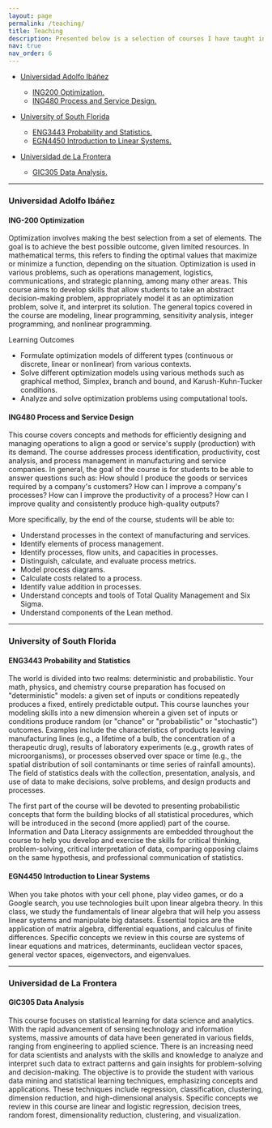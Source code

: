 ```yaml
---
layout: page
permalink: /teaching/
title: Teaching
description: Presented below is a selection of courses I have taught in recent years. For a comprehensive overview of additional courses and further details regarding my teaching experience, I invite you to consult my <a https://jorgeacunam.github.io/assets/pdf/CV_Jorge_Acuna_2024.pdf> CV.
nav: true
nav_order: 6
---
```


* [Universidad Adolfo Ibáñez](#UAI)
  * [ING200 Optimization.](#optimization)
  * [ING480 Process and Service Design.](#process)


* [University of South Florida](#USF)
  * [ENG3443 Probability and Statistics.](#prob)
  * [EGN4450 Introduction to Linear Systems.](#linear)

  
* [Universidad de La Frontera](#UFRO)
  * [GIC305 Data Analysis.](#data)

---

### Universidad Adolfo Ibáñez <a id="UAI"></a>
#### ING-200 Optimization <a id="optimization"></a>
Optimization involves making the best selection from a set of elements. The goal is to achieve the best possible outcome, given limited resources. In mathematical terms, this refers to finding the optimal values that maximize or minimize a function, depending on the situation. Optimization is used in various problems, such as operations management, logistics, communications, and strategic planning, among many other areas. This course aims to develop skills that allow students to take an abstract decision-making problem, appropriately model it as an optimization problem, solve it, and interpret its solution. The general topics covered in the course are modeling, linear programming, sensitivity analysis, integer programming, and nonlinear programming.

Learning Outcomes

* Formulate optimization models of different types (continuous or discrete, linear or nonlinear) from various contexts.
* Solve different optimization models using various methods such as graphical method, Simplex, branch and bound, and Karush-Kuhn-Tucker conditions.
* Analyze and solve optimization problems using computational tools.</p>

#### ING480 Process and Service Design <a id="process"></a>
This course covers concepts and methods for efficiently designing and managing operations to align a good or service's supply (production) with its demand. The course addresses process identification, productivity,  cost analysis, and process management in manufacturing and service companies. In general, the goal of the course is for students to be able to answer questions such as: How should I produce the goods or services required by a company's customers? How can I improve a company's processes? How can I improve the productivity of a process? How can I improve quality and consistently produce high-quality outputs?

More specifically, by the end of the course, students will be able to:
* Understand processes in the context of manufacturing and services.
* Identify elements of process management.
* Identify processes, flow units, and capacities in processes.
* Distinguish, calculate, and evaluate process metrics.
* Model process diagrams.
* Calculate costs related to a process.
* Identify value addition in processes.
* Understand concepts and tools of Total Quality Management and Six Sigma.
* Understand components of the Lean method.

---

### University of South Florida <a id="USF"></a>
#### ENG3443 Probability and Statistics <a id="prob"></a>
The world is divided into two realms: deterministic and probabilistic. Your math, physics, and chemistry course preparation has focused on "deterministic" models: a given set of inputs or conditions repeatedly produces a fixed, entirely predictable output. This course launches your modeling skills into a new dimension wherein a given set of inputs or conditions produce random (or "chance" or "probabilistic" or "stochastic") outcomes. Examples include the characteristics of products leaving manufacturing lines (e.g., a lifetime of a bulb, the concentration of a therapeutic drug), results of laboratory experiments (e.g., growth rates of microorganisms), or processes observed over space or time (e.g., the spatial distribution of soil contaminants or time series of rainfall amounts). The field of statistics deals with the collection, presentation, analysis, and use of data to make decisions, solve problems, and design products and processes.

The first part of the course will be devoted to presenting probabilistic concepts that form the building blocks of all statistical procedures, which will be introduced in the second (more applied) part of the course. Information and Data Literacy assignments are embedded throughout the course to help you develop and exercise the skills for critical thinking, problem-solving, critical interpretation of data, comparing opposing claims on the same hypothesis, and professional communication of statistics.

#### EGN4450 Introduction to Linear Systems <a id="linear"></a>
When you take photos with your cell phone, play video games, or do a Google search, you use technologies built upon linear algebra theory. In this class, we study the fundamentals of linear algebra that will help you assess linear systems and manipulate big datasets. Essential topics are the application of matrix algebra, differential equations, and calculus of finite differences. Specific concepts we review in this course are systems of linear equations and matrices, determinants, euclidean vector spaces, general vector spaces, eigenvectors, and eigenvalues. 

---

### Universidad de La Frontera <a id="UFRO"></a>
#### GIC305 Data Analysis <a id="data"></a>
This course focuses on statistical learning for data science and analytics. With the rapid advancement of sensing technology and information systems, massive amounts of data have been generated in various fields, ranging from engineering to applied science. There is an increasing need for data scientists and analysts with the skills and knowledge to analyze and interpret such data to extract patterns and gain insights for problem-solving and decision-making. The objective is to provide the student with various data mining and statistical learning techniques, emphasizing concepts and applications. These techniques include regression, classification, clustering, dimension reduction, and high-dimensional analysis. Specific concepts we review in this course are linear and logistic regression, decision trees, random forest, dimensionality reduction, clustering, and visualization. 
